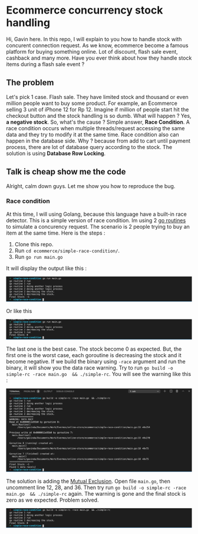 # Ecommerce concurrency stock handling

Hi, Gavin here. In this repo, I will explain to you how to handle stock with concurent connection request. As we know, ecommerce become a famous platform for buying something online. Lot of discount, flash sale event, cashback and many more. Have you ever think about how they handle stock items during a flash sale event ?

## The problem

Let's pick 1 case. Flash sale. They have limited stock and thousand or even million people want to buy some product. For example, an Ecommerce selling 3 unit of iPhone 12 for Rp 12. Imagine if million of people start hit the checkout button and the stock handling is so dumb. What will happen ? Yes, **a negative stock**. So, what's the cause ? Simple answer, **Race Condition**. A race condition occurs when multiple threads/request accessing the same data and they try to modify it at the same time. Race condition also can happen in the database side. Why ? because from add to cart until payment process, there are lot of database query according to the stock. The solution is using **Database Row Locking**.

## Talk is cheap show me the code

Alright, calm down guys. Let me show you how to reproduce the bug.

### Race condition

At this time, I will using Golang, because this language have a built-in race detector. This is a simple version of race condition. Im using 2 [go routines](https://tour.golang.org/concurrency/1) to simulate a concurency request. The scenario is 2 people trying to buy an item at the same time. Here is the steps :

1. Clone this repo.
2. Run `cd ecommerce/simple-race-condition/`.
3. Run `go run main.go`

It will display the output like this :

![race-condition-negative](./assets/images/race-condition-negative-stock.png)

Or like this

![race-condition-zero](./assets/images/race-condition-zero-stock.png)

The last one is the best case. The stock become 0 as expected. But, the first one is the worst case, each goroutine is decreasing the stock and it become negative. If we build the binary using `-race` argument and run the binary, it will show you the data race warning.
Try to run `go build -o simple-rc -race main.go  && ./simple-rc`. You will see the warning like this :

![race-condition-warning](./assets/images/race-condition-warning.png)

The solution is adding the [Mutual Exclusion](https://yourbasic.org/golang/mutex-explained/). Open file `main.go`, then uncomment line 12, 28, and 36. Then try run `go build -o simple-rc -race main.go  && ./simple-rc` again. The warning is gone and the final stock is zero as we expected. Problem solved.

![race-condition-fix](./assets/images/race-condition-fix.png)